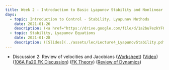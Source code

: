 ```yaml
---
title: Week 2 - Introduction to Basic Lyapunov Stability and Nonlinear Control
days:
  - topic: Introduction to Control - Stability, Lyapunov Methods
    date: 2021-01-26
    description: (<a href="https://drive.google.com/file/d/1a2bu7ezkYFQNUMVePsiIHGo614vbiCCy/view?usp=sharing">UPenn Slides</a>) ([Valmik's Linear Control Slides](../assets/lec/Lecture3_LinearControl_edit.pdf)) (<a href="https://youtu.be/M1CKDJw9IsY">Video</a>) ([Scribe Notes](../assets/scribe/scribe_lec3.pdf)) <br /> Reading - MLS 4.5
  - topic: Stability, Lyapunov Equations
    date: 2021-01-28
    description: ([Slides](../assets/lec/Lecture4_LyapunovStability.pdf)) (<a href="https://youtu.be/O55kECcoIW8">Video</a>) ([Scribe Notes](../assets/scribe/scribe_lec4.pdf)) <br /> Reading - MLS 4.4
---
```


- Discussion 2: Review of velocities and Jacobians ([Worksheet](../assets/discussions/106B_Dis_2_Worksheet.pdf)) (<a href="https://youtu.be/klwpXSiTTxs">Video</a>) (<a href="https://youtu.be/m7skaeo-bgA">106A Fa20 FK Discussion</a>) ([FK Theory](../assets/misc/hw3_assignment.pdf)) (<a href="https://youtu.be/ds208j3HAYs">Review of Dynamics</a>)